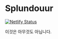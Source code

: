 # Splundouur

[![Netlify Status](https://api.netlify.com/api/v1/badges/86f494cb-fdb3-4b33-bd9b-ad125d6b4eef/deploy-status)](https://app.netlify.com/sites/splundouur/deploys)

이것은 아무것도 아닙니다.
